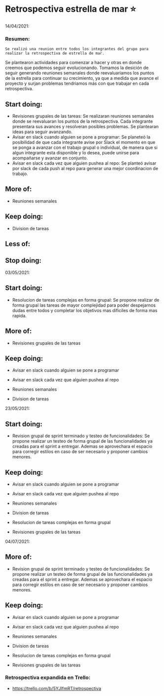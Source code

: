 # Retrospectiva estrella de mar :star:

14/04/2021:

### Resumen:

    Se realizó una reunion entre todos los integrantes del grupo para realizar la retrospectiva de estrella de mar.
Se plantearon actividades para comenzar a hacer y otras en donde creemos que podemos seguir evolucionando. Tomamos la desición de 
seguir generando reuniones semanales donde reevaluariamos los puntos de la estrella para continuar su crecimiento, ya que a medida que avance el proyecto y surjan problemas tendriamos más con que trabajar en cada retrospectiva.

## Start doing:

- Revisiones grupales de las tareas:
    Se realizaran reuniones semanales donde se reevaluaran los puntos de la retrospectiva. Cada integrante presentara sus avances y resolveran posibles problemas. Se plantearan ideas para seguir avanzando.
- Avisar en slack cuando alguien se pone a programar:
    Se planeteó la posibilidad de que cada integrante avise por Slack el momento en que se ponga a avanzar con el trabajo grupal
    o individual, de manera que si algun integrante esta disponible y lo desea, puede unirse para acompañarse y avanzar en conjunto.
- Avisar en slack cada vez que alguien pushea al repo:
    Se planteó avisar por slack de cada push al repo para generar una mejor coordinacion de trabajo.

## More of:

- Reuniones semanales

## Keep doing:

- Division de tareas

## Less of:

## Stop doing:


03/05/2021:

## Start doing:

- Resolucion de tareas complejas en forma grupal:
    Se propone realizar de forma grupal las tareas de mayor complejidad para poder despejarnos dudas entre todos y completar los objetivos mas dificiles de forma mas rapida.

## More of:

- Revisiones grupales de las tareas

## Keep doing:

- Avisar en slack cuando alguien se pone a programar

- Avisar en slack cada vez que alguien pushea al repo

- Reuniones semanales

- Division de tareas


23/05/2021:

## Start doing: 

- Revision grupal de sprint terminado y testeo de funcionalidades:
    Se propone realizar un testeo de forma grupal de las funcionalidades ya creadas para el sprint a entregar. Ademas se aprovechara el espacio para
    corregir estilos en caso de ser necesario y proponer cambios menores.

## Keep doing:

- Avisar en slack cuando alguien se pone a programar

- Avisar en slack cada vez que alguien pushea al repo

- Reuniones semanales

- Division de tareas

- Resolucion de tareas complejas en forma grupal

- Revisiones grupales de las tareas


04/07/2021:

## More of:

- Revision grupal de sprint terminado y testeo de funcionalidades:
    Se propone realizar un testeo de forma grupal de las funcionalidades ya creadas para el sprint a entregar. Ademas se aprovechara el espacio para
    corregir estilos en caso de ser necesario y proponer cambios menores.

## Keep doing:

- Avisar en slack cuando alguien se pone a programar

- Avisar en slack cada vez que alguien pushea al repo

- Reuniones semanales

- Division de tareas

- Resolucion de tareas complejas en forma grupal

- Revisiones grupales de las tareas

### Retrospectiva expandida en Trello:

- https://trello.com/b/5YJIfmRT/retrospectiva